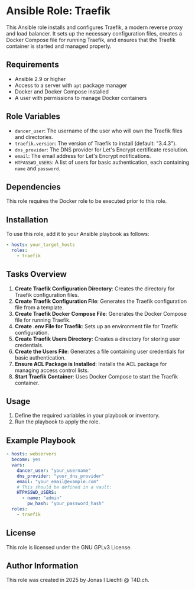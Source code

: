 # Ansible Role: Traefik

This Ansible role installs and configures Traefik, a modern reverse proxy and load balancer. It sets up the necessary configuration files, creates a Docker Compose file for running Traefik, and ensures that the Traefik container is started and managed properly.

## Requirements

- Ansible 2.9 or higher
- Access to a server with `apt` package manager
- Docker and Docker Compose installed
- A user with permissions to manage Docker containers

## Role Variables

- `dancer_user`: The username of the user who will own the Traefik files and directories.
- `traefik.version`: The version of Traefik to install (default: "3.4.3").
- `dns_provider`: The DNS provider for Let's Encrypt certificate resolution.
- `email`: The email address for Let's Encrypt notifications.
- `HTPASSWD_USERS`: A list of users for basic authentication, each containing `name` and `password`.

## Dependencies

This role requires the Docker role to be executed prior to this role.

## Installation

To use this role, add it to your Ansible playbook as follows:

```yaml
- hosts: your_target_hosts
  roles:
    - traefik
```

## Tasks Overview

1. **Create Traefik Configuration Directory**: Creates the directory for Traefik configuration files.
2. **Create Traefik Configuration File**: Generates the Traefik configuration file from a template.
3. **Create Traefik Docker Compose File**: Generates the Docker Compose file for running Traefik.
4. **Create .env File for Traefik**: Sets up an environment file for Traefik configuration.
5. **Create Traefik Users Directory**: Creates a directory for storing user credentials.
6. **Create the Users File**: Generates a file containing user credentials for basic authentication.
7. **Ensure ACL Package is Installed**: Installs the ACL package for managing access control lists.
9. **Start Traefik Container**: Uses Docker Compose to start the Traefik container.

## Usage

1. Define the required variables in your playbook or inventory.
2. Run the playbook to apply the role.

## Example Playbook

```yaml
- hosts: webservers
  become: yes
  vars:
    dancer_user: "your_username"
    dns_provider: "your_dns_provider"
    email: "your_email@example.com"
    # This should be defined in a vault:
    HTPASSWD_USERS:
      - name: "admin"
        pw_hash: "your_password_hash"
  roles:
    - traefik
```

## License

This role is licensed under the GNU GPLv3 License.

## Author Information

This role was created in 2025 by Jonas I Liechti @ T4D.ch.
